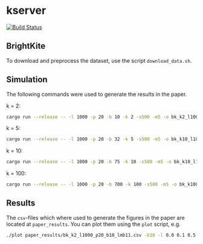 # kserver

[![Build Status](https://travis-ci.org/Mountlex/kserver.svg?branch=master)](https://travis-ci.org/Mountlex/kserver)

## BrightKite

To download and preprocess the dataset, use the script `download_data.sh`.

## Simulation

The following commands were used to generate the results in the paper.

k = 2:

```bash
cargo run --release -- -l 1000 -p 20 -b 10 -k 2 -s500 -m5 -o bk_k2_l1000_p20_b10_lmb11.csv load_instances bk -d data kserver --lambdas 11
```

k = 5:

```bash
cargo run --release -- -l 1000 -p 20 -b 32 -k 5 -s500 -m5 -o bk_k10_l1000_p20_b32_lmb11.csv load_instances bk -d data kserver --lambdas 11
```

k = 10:

```bash
cargo run --release -- -l 1000 -p 20 -b 75 -k 10 -s500 -m5 -o bk_k10_l1000_p20_b75_lmb11.csv load_instances bk -d data kserver --lambdas 11
```

k = 100:

```bash
cargo run --release -- -l 1000 -p 20 -b 700 -k 100 -s500 -m5 -o bk_k100_l1000_p20_b700_lmb11.csv load_instances bk -d data kserver --lambdas 11
```

## Results

The `csv`-files which where used to generate the figures in the paper are located at `paper_results`. You can plot them using the `plot` script, e.g.

```bash
./plot paper_results/bk_k2_l1000_p20_b10_lmb11.csv -b10 -l 0.0 0.1 0.5 1.0
```
